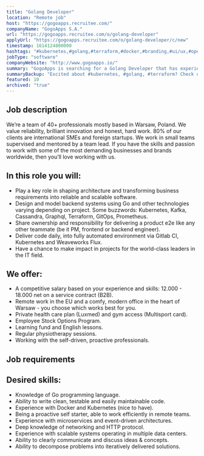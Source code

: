 ```yaml
---
title: "Golang Developer"
location: "Remote job"
host: "https://gogoapps.recruitee.com/"
companyName: "GogoApps S.A."
url: "https://gogoapps.recruitee.com/o/golang-developer"
applyUrl: "https://gogoapps.recruitee.com/o/golang-developer/c/new"
timestamp: 1614124800000
hashtags: "#kubernetes,#golang,#terraform,#docker,#branding,#ui/ux,#operations,#cassandra,#English"
jobType: "software"
companyWebsite: "http://www.gogoapps.io/"
summary: "GogoApps is searching for a Golang Developer that has experience with Docker and Kubernetes."
summaryBackup: "Excited about #kubernetes, #golang, #terraform? Check out this job post!"
featured: 10
archived: "true"
---
```


## Job description

We’re a team of 40+ professionals mostly based in Warsaw, Poland. We value reliability, brilliant innovation and honest, hard work. 80% of our clients are international SMEs and foreign startups. We work in small teams supervised and mentored by a team lead. If you have the skills and passion to work with some of the most demanding businesses and brands worldwide, then you’ll love working with us.

## In this role you will:

*   Play a key role in shaping architecture and transforming business requirements into reliable and scalable software.
*   Design and model backend systems using Go and other technologies varying depending on project. Some buzzwords: Kubernetes, Kafka, Cassandra, Graphql, Terraform, GitOps, Prometheus.
*   Share ownership and responsibility for delivering a product e2e like any other teammate (be it PM, frontend or backend engineer).
*   Deliver code daily, into fully automated environment via Gitlab CI, Kubernetes and Weaveworks Flux.
*   Have a chance to make impact in projects for the world-class leaders in the IT field.

## We offer:

*   A competitive salary based on your experience and skills: 12.000 - 18.000 net on a service contract (B2B).
*   Remote work in the EU and a comfy, modern office in the heart of Warsaw - you choose which works best for you.
*   Private health care plan (Luxmed) and gym access (Multisport card).
*   Employee Stock Options Program.
*   Learning fund and English lessons.
*   Regular physiotherapy sessions.
*   Working with the self-driven, proactive professionals.

## Job requirements

## Desired skills:

*   Knowledge of Go programming language.
*   Ability to write clean, testable and easily maintainable code.
*   Experience with Docker and Kubernetes (nice to have).
*   Being a proactive self starter, able to work efficiently in remote teams.
*   Experience with microservices and event-driven architectures.
*   Deep knowledge of networking and HTTP protocol.
*   Experience with scalable systems operating in multiple data centers.
*   Ability to clearly communicate and discuss ideas & concepts.
*   Ability to decompose problems into iteratively delivered solutions.
